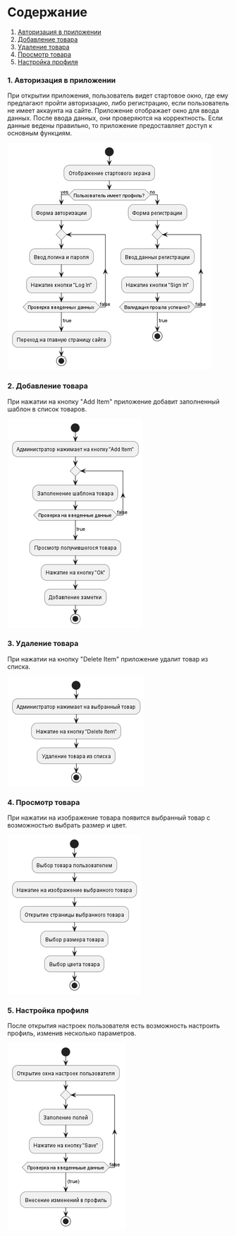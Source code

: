 # Содержание
1. [Авторизация в приложении](#1)
2. [Добавление товара](#2)
3. [Удаление товара](#3)
4. [Просмотр товара](#4)
5. [Настройка профиля](#5)


### 1. Авторизация в приложении<a name="1"></a>
При открытии приложения, пользователь видет стартовое окно, где ему предлагают пройти авторизацию, либо регистрацию, если пользователь не имеет аккаунта на сайте. Приложение отображает окно для ввода данных. После ввода данных, они проверяются на корректность. Если данные ведены правильно, то приложение предоставляет доступ к основным функциям.

![Авторизация в приложении](images/AuthorizationActivity.png)

### 2. Добавление товара<a name="2"></a>
При нажатии на кнопку "Add Item" приложение добавит заполненный шаблон в список товаров.

![Добавление товара](images/AddItem.png)
  
### 3. Удаление товара<a name="3"></a>
При нажатии на кнопку "Delete Item" приложение удалит товар из списка.

![Удаление товара](images/DeleteItem.png)

### 4. Просмотр товара<a name="4"></a>
При нажатии на изображение товара появится выбранный товар с возможностью выбрать размер и цвет.

![Просмотр товара](images/ItemWatching.png)

### 5. Настройка профиля<a name="5"></a>
После открытия настроек пользователя есть возможность настроить профиль, изменив несколько параметров.

![Настройка профиля](images/ProfileSettingActivity.png)

